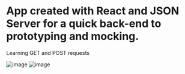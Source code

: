 # App created with React and JSON Server for a quick back-end to prototyping and mocking.
Learning GET and POST requests

![image](https://github.com/FrRennan/cookbook/assets/86988318/921fc1ed-8ee4-40a6-847b-34cff74dab2d)
![image](https://github.com/FrRennan/cookbook/assets/86988318/1aaeafdb-3e77-484d-b4a1-b99a62431574)

